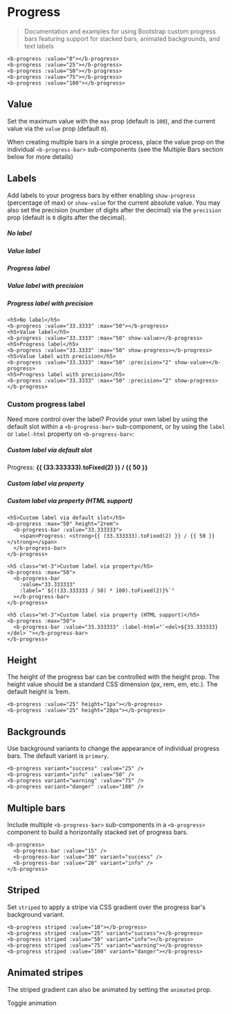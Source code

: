 # Progress

> Documentation and examples for using Bootstrap custom progress bars featuring support for stacked bars, animated backgrounds, and text labels

<b-card>
  <b-progress :value="0" />
  <b-progress class="mt-3" :value="25" />
  <b-progress class="mt-3" :value="50" />
  <b-progress class="mt-3" :value="75" />
  <b-progress class="mt-3" :value="100" />
</b-card>

```vue-html
<b-progress :value="0"></b-progress>
<b-progress :value="25"></b-progress>
<b-progress :value="50"></b-progress>
<b-progress :value="75"></b-progress>
<b-progress :value="100"></b-progress>
```

## Value

Set the maximum value with the `max` prop (default is `100`), and the current value via the `value` prop (default `0`).

When creating multiple bars in a single process, place the value prop on the individual `<b-progress-bar>` sub-components (see the Multiple Bars section below for more details)

## Labels

Add labels to your progress bars by either enabling `show-progress` (percentage of max) or `show-value` for the current absolute value. You may also set the precision (number of digits after the decimal) via the `precision` prop (default is `0` digits after the decimal).

<b-card>
  <h5>No label</h5>
  <b-progress :value="33.3333" :max="50" class="mb-3"></b-progress>
  <h5>Value label</h5>
  <b-progress :value="33.3333" :max="50" show-value class="mb-3"></b-progress>
  <h5>Progress label</h5>
  <b-progress :value="33.3333" :max="50" show-progress class="mb-3"></b-progress>
  <h5>Value label with precision</h5>
  <b-progress :value="33.3333" :max="50" :precision="2" show-value class="mb-3"></b-progress>
  <h5>Progress label with precision</h5>
  <b-progress :value="33.3333" :max="50" :precision="2" show-progress class="mb-3"></b-progress>
</b-card>

```vue-html
<h5>No label</h5>
<b-progress :value="33.3333" :max="50"></b-progress>
<h5>Value label</h5>
<b-progress :value="33.3333" :max="50" show-value></b-progress>
<h5>Progress label</h5>
<b-progress :value="33.3333" :max="50" show-progress></b-progress>
<h5>Value label with precision</h5>
<b-progress :value="33.3333" :max="50" :precision="2" show-value></b-progress>
<h5>Progress label with precision</h5>
<b-progress :value="33.3333" :max="50" :precision="2" show-progress></b-progress>
```

### Custom progress label

Need more control over the label? Provide your own label by using the default slot within a `<b-progress-bar>` sub-component, or by using the `label` or `label-html` property on `<b-progress-bar>`:

<b-card>
  <h5>Custom label via default slot</h5>
  <b-progress :max="50" height="2rem">
    <b-progress-bar :value="33.333333">
      <span>Progress: <strong>{{ (33.333333).toFixed(2) }} / {{ 50 }}</strong></span>
    </b-progress-bar>
  </b-progress>
  <h5 class="mt-3">Custom label via property</h5>
  <b-progress :max="50">
    <b-progress-bar :value="33.333333" :label="`${((33.333333 / 50) * 100).toFixed(2)}%`"></b-progress-bar>
  </b-progress>
  <h5 class="mt-3">Custom label via property (HTML support)</h5>
  <b-progress :max="50">
    <b-progress-bar :value="33.333333" :label-html="`<del>${33.333333}</del>`"></b-progress-bar>
  </b-progress>
</b-card>

```vue-html
<h5>Custom label via default slot</h5>
<b-progress :max="50" height="2rem">
  <b-progress-bar :value="33.333333">
    <span>Progress: <strong>{{ (33.333333).toFixed(2) }} / {{ 50 }}</strong></span>
  </b-progress-bar>
</b-progress>

<h5 class="mt-3">Custom label via property</h5>
<b-progress :max="50">
  <b-progress-bar
    :value="33.333333"
    :label="`${((33.333333 / 50) * 100).toFixed(2)}%`"
  ></b-progress-bar>
</b-progress>

<h5 class="mt-3">Custom label via property (HTML support)</h5>
<b-progress :max="50">
  <b-progress-bar :value="33.333333" :label-html="`<del>${33.333333}</del>`"></b-progress-bar>
</b-progress>
```

## Height

The height of the progress bar can be controlled with the height prop. The height value should be a standard CSS dimension (px, rem, em, etc.). The default height is 1rem.

<b-card>
  <b-progress :value="25" height="1px"></b-progress>
  <b-progress class="mt-3" :value="25" height="20px"></b-progress>
</b-card>

```vue-html
<b-progress :value="25" height="1px"></b-progress>
<b-progress :value="25" height="20px"></b-progress>
```

## Backgrounds

Use background variants to change the appearance of individual progress bars. The default variant is `primary`.

<b-card>
  <b-progress variant="success" :value="25" />
  <b-progress class="mt-3" variant="info" :value="50" />
  <b-progress class="mt-3" variant="warning" :value="75" />
  <b-progress class="mt-3" variant="danger" :value="100" />
</b-card>

```vue-html
<b-progress variant="success" :value="25" />
<b-progress variant="info" :value="50" />
<b-progress variant="warning" :value="75" />
<b-progress variant="danger" :value="100" />
```

## Multiple bars

Include multiple `<b-progress-bar>` sub-components in a `<b-progress>` component to build a horizontally stacked set of progress bars.

<b-card>
  <b-progress>
    <b-progress-bar :value="15" />
    <b-progress-bar :value="30" variant="success" />
    <b-progress-bar :value="20" variant="info" />
  </b-progress>
</b-card>

```vue-html
<b-progress>
  <b-progress-bar :value="15" />
  <b-progress-bar :value="30" variant="success" />
  <b-progress-bar :value="20" variant="info" />
</b-progress>
```

## Striped

Set `striped` to apply a stripe via CSS gradient over the progress bar's background variant.

<b-card>
  <b-progress striped :value="10" />
  <b-progress striped class="mt-3" variant="success" :value="25" />
  <b-progress striped class="mt-3" variant="info" :value="50" />
  <b-progress striped class="mt-3" variant="warning" :value="75" />
  <b-progress striped class="mt-3" variant="danger" :value="100" />
</b-card>

```vue-html
<b-progress striped :value="10"></b-progress>
<b-progress striped :value="25" variant="success"></b-progress>
<b-progress striped :value="50" variant="info"></b-progress>
<b-progress striped :value="75" variant="warning"></b-progress>
<b-progress striped :value="100" variant="danger"></b-progress>
```

## Animated stripes

The striped gradient can also be animated by setting the `animated` prop.

<b-card>
  <b-progress :value="75" striped :animated="animate"></b-progress>
  <b-button class="mt-3" @click="animate = !animate">Toggle animation</b-button>
</b-card>

<ComponentReference :data="data"></ComponentReference>

<script setup lang="ts">
import {data} from '../../data/components/progress.data'
import ComponentReference from '../../components/ComponentReference.vue'
import {BButton, BProgressBar, BCard, BProgress} from 'bootstrap-vue-next'
import { ref } from 'vue';

const animate = ref(false);
</script>
